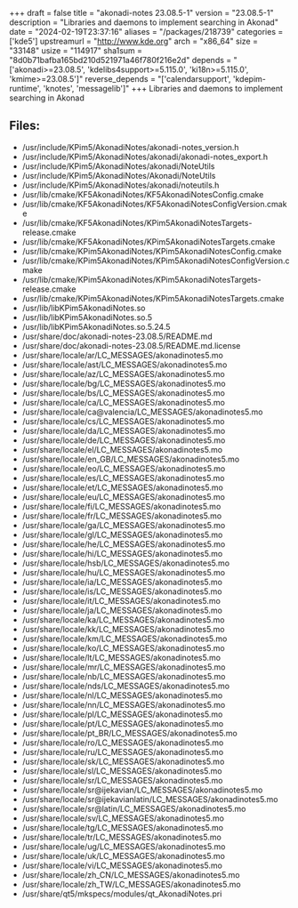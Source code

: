 +++
draft = false
title = "akonadi-notes 23.08.5-1"
version = "23.08.5-1"
description = "Libraries and daemons to implement searching in Akonad"
date = "2024-02-19T23:37:16"
aliases = "/packages/218739"
categories = ['kde5']
upstreamurl = "http://www.kde.org"
arch = "x86_64"
size = "33148"
usize = "114917"
sha1sum = "8d0b71bafba165bd210d521971a46f780f216e2d"
depends = "['akonadi>=23.08.5', 'kdelibs4support>=5.115.0', 'ki18n>=5.115.0', 'kmime>=23.08.5']"
reverse_depends = "['calendarsupport', 'kdepim-runtime', 'knotes', 'messagelib']"
+++
Libraries and daemons to implement searching in Akonad

## Files: 
* /usr/include/KPim5/AkonadiNotes/akonadi-notes_version.h
* /usr/include/KPim5/AkonadiNotes/akonadi/akonadi-notes_export.h
* /usr/include/KPim5/AkonadiNotes/akonadi/NoteUtils
* /usr/include/KPim5/AkonadiNotes/Akonadi/NoteUtils
* /usr/include/KPim5/AkonadiNotes/akonadi/noteutils.h
* /usr/lib/cmake/KF5AkonadiNotes/KF5AkonadiNotesConfig.cmake
* /usr/lib/cmake/KF5AkonadiNotes/KF5AkonadiNotesConfigVersion.cmake
* /usr/lib/cmake/KF5AkonadiNotes/KPim5AkonadiNotesTargets-release.cmake
* /usr/lib/cmake/KF5AkonadiNotes/KPim5AkonadiNotesTargets.cmake
* /usr/lib/cmake/KPim5AkonadiNotes/KPim5AkonadiNotesConfig.cmake
* /usr/lib/cmake/KPim5AkonadiNotes/KPim5AkonadiNotesConfigVersion.cmake
* /usr/lib/cmake/KPim5AkonadiNotes/KPim5AkonadiNotesTargets-release.cmake
* /usr/lib/cmake/KPim5AkonadiNotes/KPim5AkonadiNotesTargets.cmake
* /usr/lib/libKPim5AkonadiNotes.so
* /usr/lib/libKPim5AkonadiNotes.so.5
* /usr/lib/libKPim5AkonadiNotes.so.5.24.5
* /usr/share/doc/akonadi-notes-23.08.5/README.md
* /usr/share/doc/akonadi-notes-23.08.5/README.md.license
* /usr/share/locale/ar/LC_MESSAGES/akonadinotes5.mo
* /usr/share/locale/ast/LC_MESSAGES/akonadinotes5.mo
* /usr/share/locale/az/LC_MESSAGES/akonadinotes5.mo
* /usr/share/locale/bg/LC_MESSAGES/akonadinotes5.mo
* /usr/share/locale/bs/LC_MESSAGES/akonadinotes5.mo
* /usr/share/locale/ca/LC_MESSAGES/akonadinotes5.mo
* /usr/share/locale/ca@valencia/LC_MESSAGES/akonadinotes5.mo
* /usr/share/locale/cs/LC_MESSAGES/akonadinotes5.mo
* /usr/share/locale/da/LC_MESSAGES/akonadinotes5.mo
* /usr/share/locale/de/LC_MESSAGES/akonadinotes5.mo
* /usr/share/locale/el/LC_MESSAGES/akonadinotes5.mo
* /usr/share/locale/en_GB/LC_MESSAGES/akonadinotes5.mo
* /usr/share/locale/eo/LC_MESSAGES/akonadinotes5.mo
* /usr/share/locale/es/LC_MESSAGES/akonadinotes5.mo
* /usr/share/locale/et/LC_MESSAGES/akonadinotes5.mo
* /usr/share/locale/eu/LC_MESSAGES/akonadinotes5.mo
* /usr/share/locale/fi/LC_MESSAGES/akonadinotes5.mo
* /usr/share/locale/fr/LC_MESSAGES/akonadinotes5.mo
* /usr/share/locale/ga/LC_MESSAGES/akonadinotes5.mo
* /usr/share/locale/gl/LC_MESSAGES/akonadinotes5.mo
* /usr/share/locale/he/LC_MESSAGES/akonadinotes5.mo
* /usr/share/locale/hi/LC_MESSAGES/akonadinotes5.mo
* /usr/share/locale/hsb/LC_MESSAGES/akonadinotes5.mo
* /usr/share/locale/hu/LC_MESSAGES/akonadinotes5.mo
* /usr/share/locale/ia/LC_MESSAGES/akonadinotes5.mo
* /usr/share/locale/is/LC_MESSAGES/akonadinotes5.mo
* /usr/share/locale/it/LC_MESSAGES/akonadinotes5.mo
* /usr/share/locale/ja/LC_MESSAGES/akonadinotes5.mo
* /usr/share/locale/ka/LC_MESSAGES/akonadinotes5.mo
* /usr/share/locale/kk/LC_MESSAGES/akonadinotes5.mo
* /usr/share/locale/km/LC_MESSAGES/akonadinotes5.mo
* /usr/share/locale/ko/LC_MESSAGES/akonadinotes5.mo
* /usr/share/locale/lt/LC_MESSAGES/akonadinotes5.mo
* /usr/share/locale/mr/LC_MESSAGES/akonadinotes5.mo
* /usr/share/locale/nb/LC_MESSAGES/akonadinotes5.mo
* /usr/share/locale/nds/LC_MESSAGES/akonadinotes5.mo
* /usr/share/locale/nl/LC_MESSAGES/akonadinotes5.mo
* /usr/share/locale/nn/LC_MESSAGES/akonadinotes5.mo
* /usr/share/locale/pl/LC_MESSAGES/akonadinotes5.mo
* /usr/share/locale/pt/LC_MESSAGES/akonadinotes5.mo
* /usr/share/locale/pt_BR/LC_MESSAGES/akonadinotes5.mo
* /usr/share/locale/ro/LC_MESSAGES/akonadinotes5.mo
* /usr/share/locale/ru/LC_MESSAGES/akonadinotes5.mo
* /usr/share/locale/sk/LC_MESSAGES/akonadinotes5.mo
* /usr/share/locale/sl/LC_MESSAGES/akonadinotes5.mo
* /usr/share/locale/sr/LC_MESSAGES/akonadinotes5.mo
* /usr/share/locale/sr@ijekavian/LC_MESSAGES/akonadinotes5.mo
* /usr/share/locale/sr@ijekavianlatin/LC_MESSAGES/akonadinotes5.mo
* /usr/share/locale/sr@latin/LC_MESSAGES/akonadinotes5.mo
* /usr/share/locale/sv/LC_MESSAGES/akonadinotes5.mo
* /usr/share/locale/tg/LC_MESSAGES/akonadinotes5.mo
* /usr/share/locale/tr/LC_MESSAGES/akonadinotes5.mo
* /usr/share/locale/ug/LC_MESSAGES/akonadinotes5.mo
* /usr/share/locale/uk/LC_MESSAGES/akonadinotes5.mo
* /usr/share/locale/vi/LC_MESSAGES/akonadinotes5.mo
* /usr/share/locale/zh_CN/LC_MESSAGES/akonadinotes5.mo
* /usr/share/locale/zh_TW/LC_MESSAGES/akonadinotes5.mo
* /usr/share/qt5/mkspecs/modules/qt_AkonadiNotes.pri
